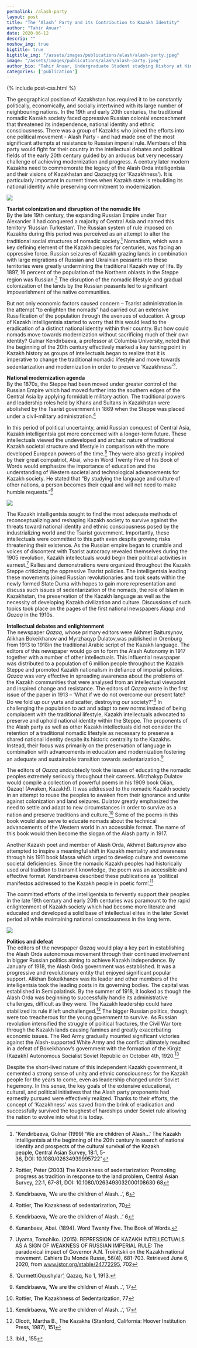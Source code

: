 ```yaml
---
permalink: /alash-party
layout: post
title: "The ‘Alash’ Party and its Contribution to Kazakh Identity"
author: "Tahir Anuar"
date: 2020-06-12
descrip: ""
noshow_img: true
bigtitle: true
bigtitle_img: "/assets/images/publications/alash/alash-party.jpeg"
image: "/assets/images/publications/alash/alash-party.jpeg"
author_bio: "Tahir Anuar, Undergraduate Student studying History at King’s College London."
categories: ['publication']
---
```

{% include post-css.html %}

<style>
  .post-bigtitle > div > h1 {
    font-size: 5.2rem;
  }

  ul:not(.usa-sidenav-list) > li {
    list-style-type: "– ";
    margin-bottom: 0!important;
  }

img {
  display: block; 
  margin-left: auto; 
  margin-right: auto; 
  max-height: 500px;
  width: auto; 
}

.footnotes p {
  color: #000; 
}

</style>

The geographical position of Kazakhstan has required it to be constantly politically, economically, and socially intertwined with its large number of neighbouring nations. In the 19th and early 20th centuries, the traditional nomadic Kazakh society faced oppressive Russian colonial encroachment that threatened its independence, national identity and ethnic consciousness. There was a group of Kazakhs who joined the efforts into one political movement - Alash Party - and had made one of the most significant attempts at resistance to Russian imperial rule. Members of this party would fight for their country in the intellectual debates and political fields of the early 20th century guided by an arduous but very necessary challenge of achieving modernization and progress. A century later modern Kazakhs need to commemorate the legacy of the Alash Orda intelligentsia and their visions of Kazakhstan and Qazaqtyq (or ‘Kazakhness’). It is particularly important in current times when Kazakh state is rebuilding its national identity while preserving commitment to modernization.

![](assets/images/publications/alash/alash-party.jpeg)

**Tsarist colonization and disruption of the nomadic life**<br>
By the late 19th century, the expanding Russian Empire under Tsar Alexander II had conquered a majority of Central Asia and named this territory ‘Russian Turkestan’. The Russian system of rule imposed on Kazakhs during this period was perceived as an attempt to alter the traditional social structures of nomadic society.[^1] Nomadism, which was a key defining element of the Kazakh peoples for centuries, was facing an oppressive force. Russian seizures of Kazakh grazing lands in combination with large migrations of Russian and Ukrainian peasants into these territories were greatly undermining the traditional Kazakh way of life. By 1897, 16 percent of the population of the Northern oblasts in the Steppe region was Russian.[^2] The disruption of the nomadic lifestyle and gradual colonization of the lands by the Russian peasants led to significant impoverishment of the native communities. 

[^1]: "Kendirbaeva, Gulnar (1999) ‘We are children of Alash…’ The Kazakh intelligentsia at the beginning of the 20th century in search of national identity and prospects of the cultural survival of the Kazakh people, Central Asian Survey, 18:1, 5-36, DOI: 10.1080/02634939995722"

[^2]: Rottier, Peter (2003) The Kazakness of sedentarization: Promoting progress as tradition in response to the land problem, Central Asian Survey, 22:1, 67-81, DOI: 10.1080/0263493032000108630 68

[^3]: Kendirbaeva, ‘We are the children of Alash…’, 6
[^4]: Rottier, The Kazakness of sedentarization, 70
[^5]: Kendirbaeva, ‘We are the children of Alash…’ 6
[^6]: Kunanbaev, Abai. (1894). Word Twenty Five. The Book of Words.
[^7]: Uyama, Tomohiko. (2015). REPRESSION OF KAZAKH INTELLECTUALS AS A SIGN OF WEAKNESS OF RUSSIAN IMPERIAL RULE: The paradoxical impact of Governor A.N. Troinitskii on the Kazakh national movement. Cahiers Du Monde Russe, 56(4), 681-703. Retrieved June 6, 2020, from www.jstor.org/stable/24772295, 702

But not only economic factors caused concern – Tsarist administration in the attempt “to enlighten the nomads” had carried out an extensive Russification of the population through the avenues of education. A group of Kazakh intelligentsia started to worry that this would lead to the eradication of a distinct national identity within their country. But how could nomads move towards modernization without sacrificing much of their own identity? Gulnar Kendirbaeva, a professor at Columbia University, noted that the beginning of the 20th century effectively marked a key turning point in Kazakh history as groups of intellectuals began to realize that it is imperative to change the traditional nomadic lifestyle and move towards sedentarization and modernization in order to preserve ‘Kazakhness’[^3].

**National modernization agenda**<br>
By the 1870s, the Steppe had been moved under greater control of the Russian Empire which had moved further into the southern edges of the Central Asia by applying formidable military action. The traditional powers and leadership roles held by Khans and Sultans in Kazakhstan were abolished by the Tsarist government in 1869 when the Steppe was placed under a civil-military administration.[^4]

In this period of political uncertainty, amid Russian conquest of Central Asia, Kazakh intelligentsia got more concerned with a longer-term future. These intellectuals viewed the undeveloped and archaic nature of traditional Kazakh societal structure and lifestyle in comparison with the more developed European powers of the time.[^5] They were also greatly inspired by their great compatriot, Abai, who in Word Twenty Five of his Book of Words would emphasize the importance of education and the understanding of Western societal and technological advancements for Kazakh society. He stated that “By studying the language and culture of other nations, a person becomes their equal and will not need to make humble requests.”[^6]

![](assets/images/publications/alash/intelligentsia.jpeg)

The Kazakh intelligentsia sought to find the most adequate methods of reconceptualizing and reshaping Kazakh society to survive against the threats toward national identity and ethnic consciousness posed by the industrializing world and the Tsarist government. Importantly, these intellectuals were committed to this path even despite growing risks threatening their existence. As the Russian empire began to crumble and voices of discontent with Tsarist autocracy revealed themselves during the 1905 revolution, Kazakh intellectuals would begin their political activities in earnest.[^7] Rallies and demonstrations were organized throughout the Kazakh Steppe criticizing the oppressive Tsarist policies. The intelligentsia leading these movements joined Russian revolutionaries and took seats within the newly formed State Duma with  hopes to gain more representation and discuss such issues of sedentarization of the nomads, the role of Islam in Kazakhstan, the preservation of the Kazakh language as well as the necessity of developing Kazakh civilization and culture. Discussions of such topics took place on the pages of the first national newspapers _Aiqap_ and _Qazaq_ in the 1910s.

[^8]: ‘QurmettiOqushylar’, Qazaq, No 1, 1913.

**Intellectual debates and enlightenment**<br>
The newspaper _Qazaq_, whose primary editors were Akhmet Baitursynov, Alikhan Bokeikhanov and Myrzhaqyp Dulatov,was published in Orenburg from 1913 to 1918in the traditional Arabic script of the Kazakh language. The editors of this newspaper would go on to form the Alash Autonomy in 1917 together with a number of other intellectuals. This influential newspaper was distributed to a population of 6 million people throughout the Kazakh Steppe and promoted Kazakh nationalism in defiance of imperial policies. _Qazaq_ was very effective in spreading awareness about the problems of the Kazakh communities that were analysed from an intellectual viewpoint and inspired change and resistance.
The editors of _Qazaq_ wrote in the first issue of the paper in 1913 – ‘What if we do not overcome our present fate? Do we fold up our yurts and scatter, destroying our society?”[^8] In challenging the population to act and adapt to new norms instead of being complacent with the traditional lifestyle, Kazakh intellectuals advocated to preserve and uphold national identity within the Steppe. The proponents of the Alash party as well as other Kazakh intellectuals did not consider the retention of a traditional nomadic lifestyle as necessary to preserve a shared national identity despite its historic centrality to the Kazakhs. Instead, their focus was primarily on the preservation of language in combination with advancements in education and modernization fostering an adequate and sustainable transition towards sedentarization.[^9]

[^9]: Kendirbaeva, ‘We are the children of Alash…’, 17
[^10]: Rottier, The Kazakhness of Sedentarization, 77 
[^11]: Kendirbaeva, ‘We are the children of Alash…’, 17
[^12]: Olcott, Martha B., The Kazakhs (Stanford, California: Hoover Institution Press, 1987), 151

The editors of _Qazaq_ undoubtedly took the issues of educating the nomadic peoples extremely seriously throughout their careers. Mirzhakyp Dulatov would compile a collection of powerful poems in his 1909 book Oiian, Qazaq! (Awaken, Kazakh!). It was addressed to the nomadic Kazakh society in an attempt to rouse the peoples to awaken from their ignorance and unite against colonization and land seizures. Dulatov greatly emphasized the need to settle and adapt to new circumstances in order to survive as a nation and preserve traditions and culture.[^10] Some of the poems in this book would also serve to educate nomads about the technical advancements of the Western world in an accessible format. The name of this book would then become the slogan of the Alash party in 1917.

Another Kazakh poet and member of Alash Orda, Akhmet Baitursynov also attempted to inspire a meaningful shift in Kazakh mentality and awareness through his 1911 book Massa which urged to develop culture and overcome societal deficiencies. Since the nomadic Kazakh peoples had historically used oral tradition to transmit knowledge, the poem was an accessible and effective format. Kendirbaeva described these publications as ‘political manifestos addressed to the Kazakh people in poetic form’.[^11]

The committed efforts of the intelligentsia to fervently support their peoples in the late 19th century and early 20th centuries was paramount to the rapid enlightenment of Kazakh society which had become more literate and educated and developed a solid base of intellectual elites in the later Soviet period all while maintaining national consciousness in the long term.

![](assets/images/publications/alash/politicos.jpeg)

**Politics and defeat**<br>
The editors of the newspaper _Qazaq_ would play a key part in establishing the Alash Orda autonomous movement through their continued involvement in bigger Russian politics aiming to achieve Kazakh independence. By January of 1918, the Alash Orda government was established. It was a progressive and revolutionary entity that enjoyed significant popular support. Alikhan Bokeikhanov was its leader and other members of the intelligentsia took the leading posts in its governing bodies. The capital was established in Semipalatinsk. By the summer of 1918, it looked as though the Alash Orda was beginning to successfully handle its administrative challenges, difficult as they were. The Kazakh leadership could have stabilized its rule if left unchallenged.[^12] The bigger Russian politics, though, were too treacherous for the young government to survive.
As Russian revolution intensified the struggle of political fractures, the Civil War tore through the Kazakh lands causing famines and greatly exacerbating economic issues. The Red Army gradually mounted significant victories against the Alash-supported White Army and the conflict ultimately resulted in a defeat of Bokeikhanov’s government with the formation of the Kirgiz (Kazakh) Autonomous Socialist Soviet Republic on October 4th, 1920.[^13]

[^13]: Ibid., 155

Despite the short-lived nature of this independent Kazakh government, it cemented a strong sense of unity and ethnic consciousness for the Kazakh people for the years to come, even as leadership changed under Soviet hegemony. In this sense, the key goals of the extensive educational, cultural, and political initiatives that the Alash party proponents had earnestly pursued were effectively realized. Thanks to their efforts, the concept of ‘Kazakhness’ was saved from the brink of eradication and successfully survived the toughest of hardships under Soviet rule allowing the nation to evolve into what it is today.
